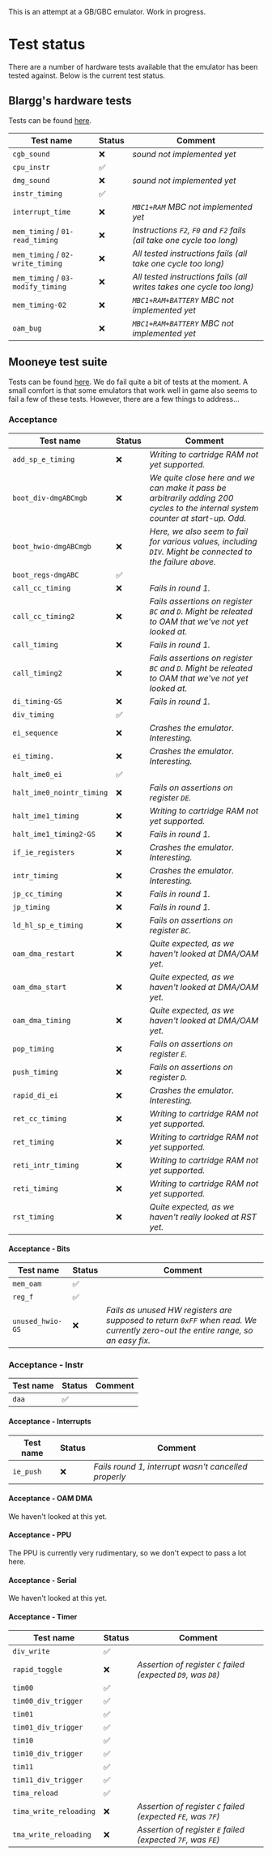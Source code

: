 This is an attempt at a GB/GBC emulator. Work in progress.

# Test status
There are a number of hardware tests available that the emulator has been tested against. Below is the current test status.

## Blargg's hardware tests
Tests can be found [here](https://github.com/retrio/gb-test-roms).

| Test name | Status | Comment |
| ----------- | -------- | --- |
| `cgb_sound` | &#x274c; | *sound not implemented yet*
| `cpu_instr` | &#x2705; |
| `dmg_sound` | &#x274c; | *sound not implemented yet*
| `instr_timing` | &#x2705; |
| `interrupt_time` | &#x274c; | *`MBC1+RAM` MBC not implemented yet*
| `mem_timing` / `01-read_timing` | &#x274c; | *Instructions `F2`, `F0` and `F2` fails (all take one cycle too long)*
| `mem_timing` / `02-write_timing` | &#x274c; | *All tested instructions fails (all take one cycle too long)*
| `mem_timing` / `03-modify_timing` | &#x274c; | *All tested instructions fails (all writes takes one cycle too long)*
| `mem_timing-02` | &#x274c; | *`MBC1+RAM+BATTERY` MBC not implemented yet*
| `oam_bug` | &#x274c; | *`MBC1+RAM+BATTERY` MBC not implemented yet*

## Mooneye test suite
Tests can be found [here](https://github.com/Gekkio/mooneye-test-suite). We do fail quite a bit of tests at the moment. A small comfort is that some emulators that work well in game also seems to fail a few of these tests. However, there are a few things to address...

### Acceptance
| Test name | Status | Comment |
| ----------- | -------- | --- |
| `add_sp_e_timing` | &#x274c; | *Writing to cartridge RAM not yet supported.*
| `boot_div-dmgABCmgb` | &#x274c; | *We quite close here and we can make it pass be arbitrarily adding 200 cycles to the internal system counter at start-up. Odd.*
| `boot_hwio-dmgABCmgb` | &#x274c; | *Here, we also seem to fail for various values, including `DIV`. Might be connected to the failure above.*
| `boot_regs-dmgABC` | &#x2705; |
| `call_cc_timing` | &#x274c; | *Fails in round 1.*
| `call_cc_timing2` | &#x274c; | *Fails assertions on register `BC` and `D`. Might be releated to OAM that we've not yet looked at.*
| `call_timing` | &#x274c; | *Fails in round 1.*
| `call_timing2` | &#x274c; | *Fails assertions on register `BC` and `D`. Might be releated to OAM that we've not yet looked at.*
| `di_timing-GS` | &#x274c; | *Fails in round 1.*
| `div_timing` | &#x2705; |
| `ei_sequence` | &#x274c; | *Crashes the emulator. Interesting.*
| `ei_timing.` | &#x274c; | *Crashes the emulator. Interesting.*
| `halt_ime0_ei` | &#x2705; |
| `halt_ime0_nointr_timing` | &#x274c; | *Fails on assertions on register `DE`.*
| `halt_ime1_timing` | &#x274c; | *Writing to cartridge RAM not yet supported.*
| `halt_ime1_timing2-GS` | &#x274c; | *Fails in round 1.*
| `if_ie_registers` | &#x274c; | *Crashes the emulator. Interesting.*
| `intr_timing` | &#x274c; | *Crashes the emulator. Interesting.*
| `jp_cc_timing` | &#x274c; | *Fails in round 1.*
| `jp_timing` | &#x274c; | *Fails in round 1.*
| `ld_hl_sp_e_timing` | &#x274c; | *Fails on assertions on register `BC`.*
| `oam_dma_restart` | &#x274c; | *Quite expected, as we haven't looked at DMA/OAM yet.*
| `oam_dma_start` | &#x274c; | *Quite expected, as we haven't looked at DMA/OAM yet.*
| `oam_dma_timing` | &#x274c; | *Quite expected, as we haven't looked at DMA/OAM yet.*
| `pop_timing` | &#x274c; | *Fails on assertions on register `E`.*
| `push_timing` | &#x274c; | *Fails on assertions on register `D`.*
| `rapid_di_ei` | &#x274c; | *Crashes the emulator. Interesting.*
| `ret_cc_timing` | &#x274c; | *Writing to cartridge RAM not yet supported.*
| `ret_timing` | &#x274c; | *Writing to cartridge RAM not yet supported.*
| `reti_intr_timing` | &#x274c; | *Writing to cartridge RAM not yet supported.*
| `reti_timing` | &#x274c; | *Writing to cartridge RAM not yet supported.*
| `rst_timing` | &#x274c; | *Quite expected, as we haven't really looked at RST yet.*

#### Acceptance - Bits
| Test name | Status | Comment |
| ----------- | -------- | --- |
| `mem_oam` | &#x2705; |
| `reg_f` | &#x2705; |
| `unused_hwio-GS` | &#x274c; | *Fails as unused HW registers are supposed to return `0xFF` when read. We currently zero-out the entire range, so an easy fix.* 

### Acceptance - Instr
| Test name | Status | Comment |
| ----------- | -------- | --- |
| `daa` | &#x2705; |

#### Acceptance - Interrupts
| Test name | Status | Comment |
| ----------- | -------- | --- |
| `ie_push` | &#x274c; | *Fails round 1, interrupt wasn't cancelled properly*

#### Acceptance - OAM DMA
We haven't looked at this yet.

#### Acceptance - PPU
The PPU is currently very rudimentary, so we don't expect to pass a lot here.

#### Acceptance - Serial
We haven't looked at this yet.

#### Acceptance - Timer
| Test name | Status | Comment |
| ----------- | -------- | --- |
| `div_write` | &#x2705; |
| `rapid_toggle` | &#x274c; | *Assertion of register `C` failed (expected `D9`, was `D8`)*
| `tim00` | &#x2705; |
| `tim00_div_trigger` | &#x2705; |
| `tim01` | &#x2705; |
| `tim01_div_trigger` | &#x2705; |
| `tim10` | &#x2705; |
| `tim10_div_trigger` | &#x2705; |
| `tim11` | &#x2705; |
| `tim11_div_trigger` | &#x2705; |
| `tima_reload` | &#x2705; |
| `tima_write_reloading` | &#x274c; | *Assertion of register `C` failed (expected `FE`, was `7F`)*
| `tma_write_reloading` | &#x274c; | *Assertion of register `E` failed (expected `7F`, was `FE`)*